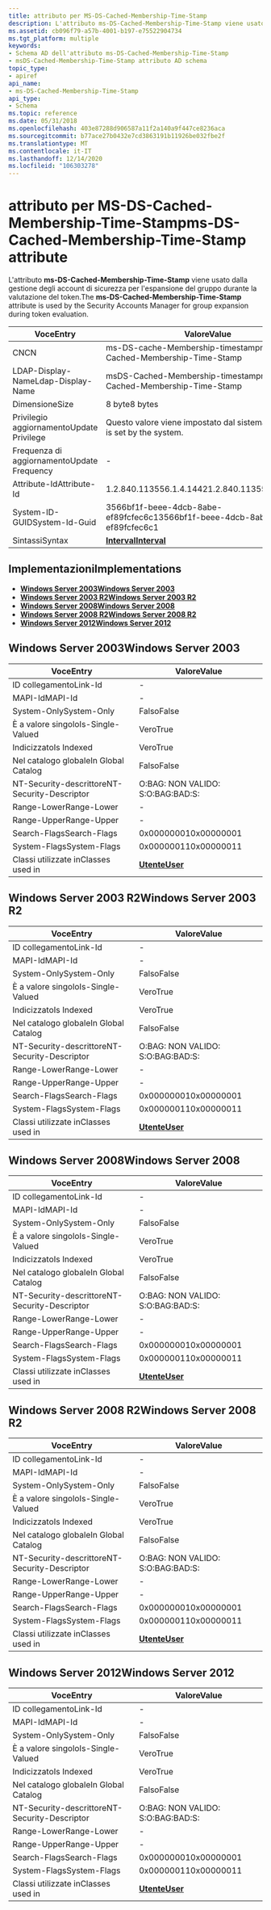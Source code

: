 ```yaml
---
title: attributo per MS-DS-Cached-Membership-Time-Stamp
description: L'attributo ms-DS-Cached-Membership-Time-Stamp viene usato dalla gestione degli account di sicurezza per l'espansione del gruppo durante la valutazione del token.
ms.assetid: cb096f79-a57b-4001-b197-e75522904734
ms.tgt_platform: multiple
keywords:
- Schema AD dell'attributo ms-DS-Cached-Membership-Time-Stamp
- msDS-Cached-Membership-Time-Stamp attributo AD schema
topic_type:
- apiref
api_name:
- ms-DS-Cached-Membership-Time-Stamp
api_type:
- Schema
ms.topic: reference
ms.date: 05/31/2018
ms.openlocfilehash: 403e87288d906587a11f2a140a9f447ce8236aca
ms.sourcegitcommit: b77ace27b0432e7cd3863191b11926be032fbe2f
ms.translationtype: MT
ms.contentlocale: it-IT
ms.lasthandoff: 12/14/2020
ms.locfileid: "106303278"
---
```

# <a name="ms-ds-cached-membership-time-stamp-attribute"></a><span data-ttu-id="6db47-105">attributo per MS-DS-Cached-Membership-Time-Stamp</span><span class="sxs-lookup"><span data-stu-id="6db47-105">ms-DS-Cached-Membership-Time-Stamp attribute</span></span>

<span data-ttu-id="6db47-106">L'attributo **ms-DS-Cached-Membership-Time-Stamp** viene usato dalla gestione degli account di sicurezza per l'espansione del gruppo durante la valutazione del token.</span><span class="sxs-lookup"><span data-stu-id="6db47-106">The **ms-DS-Cached-Membership-Time-Stamp** attribute is used by the Security Accounts Manager for group expansion during token evaluation.</span></span>



| <span data-ttu-id="6db47-107">Voce</span><span class="sxs-lookup"><span data-stu-id="6db47-107">Entry</span></span> | <span data-ttu-id="6db47-108">Valore</span><span class="sxs-lookup"><span data-stu-id="6db47-108">Value</span></span> |
|-------------------|--------------------------------------|
| <span data-ttu-id="6db47-109">CN</span><span class="sxs-lookup"><span data-stu-id="6db47-109">CN</span></span>                | <span data-ttu-id="6db47-110">ms-DS-cache-Membership-timestamp</span><span class="sxs-lookup"><span data-stu-id="6db47-110">ms-DS-Cached-Membership-Time-Stamp</span></span>   |
| <span data-ttu-id="6db47-111">LDAP-Display-Name</span><span class="sxs-lookup"><span data-stu-id="6db47-111">Ldap-Display-Name</span></span> | <span data-ttu-id="6db47-112">msDS-Cached-Membership-timestamp</span><span class="sxs-lookup"><span data-stu-id="6db47-112">msDS-Cached-Membership-Time-Stamp</span></span>    |
| <span data-ttu-id="6db47-113">Dimensione</span><span class="sxs-lookup"><span data-stu-id="6db47-113">Size</span></span>              | <span data-ttu-id="6db47-114">8 byte</span><span class="sxs-lookup"><span data-stu-id="6db47-114">8 bytes</span></span>                              |
| <span data-ttu-id="6db47-115">Privilegio aggiornamento</span><span class="sxs-lookup"><span data-stu-id="6db47-115">Update Privilege</span></span>  | <span data-ttu-id="6db47-116">Questo valore viene impostato dal sistema.</span><span class="sxs-lookup"><span data-stu-id="6db47-116">This value is set by the system.</span></span>     |
| <span data-ttu-id="6db47-117">Frequenza di aggiornamento</span><span class="sxs-lookup"><span data-stu-id="6db47-117">Update Frequency</span></span>  | \-                                   |
| <span data-ttu-id="6db47-118">Attribute-Id</span><span class="sxs-lookup"><span data-stu-id="6db47-118">Attribute-Id</span></span>      | <span data-ttu-id="6db47-119">1.2.840.113556.1.4.1442</span><span class="sxs-lookup"><span data-stu-id="6db47-119">1.2.840.113556.1.4.1442</span></span>              |
| <span data-ttu-id="6db47-120">System-ID-GUID</span><span class="sxs-lookup"><span data-stu-id="6db47-120">System-Id-Guid</span></span>    | <span data-ttu-id="6db47-121">3566bf1f-beee-4dcb-8abe-ef89fcfec6c1</span><span class="sxs-lookup"><span data-stu-id="6db47-121">3566bf1f-beee-4dcb-8abe-ef89fcfec6c1</span></span> |
| <span data-ttu-id="6db47-122">Sintassi</span><span class="sxs-lookup"><span data-stu-id="6db47-122">Syntax</span></span>            | [<span data-ttu-id="6db47-123">**Interval**</span><span class="sxs-lookup"><span data-stu-id="6db47-123">**Interval**</span></span>](s-interval.md)       |



## <a name="implementations"></a><span data-ttu-id="6db47-124">Implementazioni</span><span class="sxs-lookup"><span data-stu-id="6db47-124">Implementations</span></span>

-   [<span data-ttu-id="6db47-125">**Windows Server 2003**</span><span class="sxs-lookup"><span data-stu-id="6db47-125">**Windows Server 2003**</span></span>](#windows-server-2003)
-   [<span data-ttu-id="6db47-126">**Windows Server 2003 R2**</span><span class="sxs-lookup"><span data-stu-id="6db47-126">**Windows Server 2003 R2**</span></span>](#windows-server-2003-r2)
-   [<span data-ttu-id="6db47-127">**Windows Server 2008**</span><span class="sxs-lookup"><span data-stu-id="6db47-127">**Windows Server 2008**</span></span>](#windows-server-2008)
-   [<span data-ttu-id="6db47-128">**Windows Server 2008 R2**</span><span class="sxs-lookup"><span data-stu-id="6db47-128">**Windows Server 2008 R2**</span></span>](#windows-server-2008-r2)
-   [<span data-ttu-id="6db47-129">**Windows Server 2012**</span><span class="sxs-lookup"><span data-stu-id="6db47-129">**Windows Server 2012**</span></span>](#windows-server-2012)

## <a name="windows-server-2003"></a><span data-ttu-id="6db47-130">Windows Server 2003</span><span class="sxs-lookup"><span data-stu-id="6db47-130">Windows Server 2003</span></span>



| <span data-ttu-id="6db47-131">Voce</span><span class="sxs-lookup"><span data-stu-id="6db47-131">Entry</span></span> | <span data-ttu-id="6db47-132">Valore</span><span class="sxs-lookup"><span data-stu-id="6db47-132">Value</span></span> |
|------------------------|-----------------------------------|
| <span data-ttu-id="6db47-133">ID collegamento</span><span class="sxs-lookup"><span data-stu-id="6db47-133">Link-Id</span></span>                | \-                                |
| <span data-ttu-id="6db47-134">MAPI-Id</span><span class="sxs-lookup"><span data-stu-id="6db47-134">MAPI-Id</span></span>                | \-                                |
| <span data-ttu-id="6db47-135">System-Only</span><span class="sxs-lookup"><span data-stu-id="6db47-135">System-Only</span></span>            | <span data-ttu-id="6db47-136">Falso</span><span class="sxs-lookup"><span data-stu-id="6db47-136">False</span></span>                             |
| <span data-ttu-id="6db47-137">È a valore singolo</span><span class="sxs-lookup"><span data-stu-id="6db47-137">Is-Single-Valued</span></span>       | <span data-ttu-id="6db47-138">Vero</span><span class="sxs-lookup"><span data-stu-id="6db47-138">True</span></span>                              |
| <span data-ttu-id="6db47-139">Indicizzato</span><span class="sxs-lookup"><span data-stu-id="6db47-139">Is Indexed</span></span>             | <span data-ttu-id="6db47-140">Vero</span><span class="sxs-lookup"><span data-stu-id="6db47-140">True</span></span>                              |
| <span data-ttu-id="6db47-141">Nel catalogo globale</span><span class="sxs-lookup"><span data-stu-id="6db47-141">In Global Catalog</span></span>      | <span data-ttu-id="6db47-142">Falso</span><span class="sxs-lookup"><span data-stu-id="6db47-142">False</span></span>                             |
| <span data-ttu-id="6db47-143">NT-Security-descrittore</span><span class="sxs-lookup"><span data-stu-id="6db47-143">NT-Security-Descriptor</span></span> | <span data-ttu-id="6db47-144">O:BAG: NON VALIDO: S:</span><span class="sxs-lookup"><span data-stu-id="6db47-144">O:BAG:BAD:S:</span></span>                      |
| <span data-ttu-id="6db47-145">Range-Lower</span><span class="sxs-lookup"><span data-stu-id="6db47-145">Range-Lower</span></span>            | \-                                |
| <span data-ttu-id="6db47-146">Range-Upper</span><span class="sxs-lookup"><span data-stu-id="6db47-146">Range-Upper</span></span>            | \-                                |
| <span data-ttu-id="6db47-147">Search-Flags</span><span class="sxs-lookup"><span data-stu-id="6db47-147">Search-Flags</span></span>           | <span data-ttu-id="6db47-148">0x00000001</span><span class="sxs-lookup"><span data-stu-id="6db47-148">0x00000001</span></span>                        |
| <span data-ttu-id="6db47-149">System-Flags</span><span class="sxs-lookup"><span data-stu-id="6db47-149">System-Flags</span></span>           | <span data-ttu-id="6db47-150">0x00000011</span><span class="sxs-lookup"><span data-stu-id="6db47-150">0x00000011</span></span>                        |
| <span data-ttu-id="6db47-151">Classi utilizzate in</span><span class="sxs-lookup"><span data-stu-id="6db47-151">Classes used in</span></span>        | [<span data-ttu-id="6db47-152">**Utente**</span><span class="sxs-lookup"><span data-stu-id="6db47-152">**User**</span></span>](c-user.md)<br/> |



## <a name="windows-server-2003-r2"></a><span data-ttu-id="6db47-153">Windows Server 2003 R2</span><span class="sxs-lookup"><span data-stu-id="6db47-153">Windows Server 2003 R2</span></span>



| <span data-ttu-id="6db47-154">Voce</span><span class="sxs-lookup"><span data-stu-id="6db47-154">Entry</span></span> | <span data-ttu-id="6db47-155">Valore</span><span class="sxs-lookup"><span data-stu-id="6db47-155">Value</span></span> |
|------------------------|-----------------------------------|
| <span data-ttu-id="6db47-156">ID collegamento</span><span class="sxs-lookup"><span data-stu-id="6db47-156">Link-Id</span></span>                | \-                                |
| <span data-ttu-id="6db47-157">MAPI-Id</span><span class="sxs-lookup"><span data-stu-id="6db47-157">MAPI-Id</span></span>                | \-                                |
| <span data-ttu-id="6db47-158">System-Only</span><span class="sxs-lookup"><span data-stu-id="6db47-158">System-Only</span></span>            | <span data-ttu-id="6db47-159">Falso</span><span class="sxs-lookup"><span data-stu-id="6db47-159">False</span></span>                             |
| <span data-ttu-id="6db47-160">È a valore singolo</span><span class="sxs-lookup"><span data-stu-id="6db47-160">Is-Single-Valued</span></span>       | <span data-ttu-id="6db47-161">Vero</span><span class="sxs-lookup"><span data-stu-id="6db47-161">True</span></span>                              |
| <span data-ttu-id="6db47-162">Indicizzato</span><span class="sxs-lookup"><span data-stu-id="6db47-162">Is Indexed</span></span>             | <span data-ttu-id="6db47-163">Vero</span><span class="sxs-lookup"><span data-stu-id="6db47-163">True</span></span>                              |
| <span data-ttu-id="6db47-164">Nel catalogo globale</span><span class="sxs-lookup"><span data-stu-id="6db47-164">In Global Catalog</span></span>      | <span data-ttu-id="6db47-165">Falso</span><span class="sxs-lookup"><span data-stu-id="6db47-165">False</span></span>                             |
| <span data-ttu-id="6db47-166">NT-Security-descrittore</span><span class="sxs-lookup"><span data-stu-id="6db47-166">NT-Security-Descriptor</span></span> | <span data-ttu-id="6db47-167">O:BAG: NON VALIDO: S:</span><span class="sxs-lookup"><span data-stu-id="6db47-167">O:BAG:BAD:S:</span></span>                      |
| <span data-ttu-id="6db47-168">Range-Lower</span><span class="sxs-lookup"><span data-stu-id="6db47-168">Range-Lower</span></span>            | \-                                |
| <span data-ttu-id="6db47-169">Range-Upper</span><span class="sxs-lookup"><span data-stu-id="6db47-169">Range-Upper</span></span>            | \-                                |
| <span data-ttu-id="6db47-170">Search-Flags</span><span class="sxs-lookup"><span data-stu-id="6db47-170">Search-Flags</span></span>           | <span data-ttu-id="6db47-171">0x00000001</span><span class="sxs-lookup"><span data-stu-id="6db47-171">0x00000001</span></span>                        |
| <span data-ttu-id="6db47-172">System-Flags</span><span class="sxs-lookup"><span data-stu-id="6db47-172">System-Flags</span></span>           | <span data-ttu-id="6db47-173">0x00000011</span><span class="sxs-lookup"><span data-stu-id="6db47-173">0x00000011</span></span>                        |
| <span data-ttu-id="6db47-174">Classi utilizzate in</span><span class="sxs-lookup"><span data-stu-id="6db47-174">Classes used in</span></span>        | [<span data-ttu-id="6db47-175">**Utente**</span><span class="sxs-lookup"><span data-stu-id="6db47-175">**User**</span></span>](c-user.md)<br/> |



## <a name="windows-server-2008"></a><span data-ttu-id="6db47-176">Windows Server 2008</span><span class="sxs-lookup"><span data-stu-id="6db47-176">Windows Server 2008</span></span>



| <span data-ttu-id="6db47-177">Voce</span><span class="sxs-lookup"><span data-stu-id="6db47-177">Entry</span></span> | <span data-ttu-id="6db47-178">Valore</span><span class="sxs-lookup"><span data-stu-id="6db47-178">Value</span></span> |
|------------------------|-----------------------------------|
| <span data-ttu-id="6db47-179">ID collegamento</span><span class="sxs-lookup"><span data-stu-id="6db47-179">Link-Id</span></span>                | \-                                |
| <span data-ttu-id="6db47-180">MAPI-Id</span><span class="sxs-lookup"><span data-stu-id="6db47-180">MAPI-Id</span></span>                | \-                                |
| <span data-ttu-id="6db47-181">System-Only</span><span class="sxs-lookup"><span data-stu-id="6db47-181">System-Only</span></span>            | <span data-ttu-id="6db47-182">Falso</span><span class="sxs-lookup"><span data-stu-id="6db47-182">False</span></span>                             |
| <span data-ttu-id="6db47-183">È a valore singolo</span><span class="sxs-lookup"><span data-stu-id="6db47-183">Is-Single-Valued</span></span>       | <span data-ttu-id="6db47-184">Vero</span><span class="sxs-lookup"><span data-stu-id="6db47-184">True</span></span>                              |
| <span data-ttu-id="6db47-185">Indicizzato</span><span class="sxs-lookup"><span data-stu-id="6db47-185">Is Indexed</span></span>             | <span data-ttu-id="6db47-186">Vero</span><span class="sxs-lookup"><span data-stu-id="6db47-186">True</span></span>                              |
| <span data-ttu-id="6db47-187">Nel catalogo globale</span><span class="sxs-lookup"><span data-stu-id="6db47-187">In Global Catalog</span></span>      | <span data-ttu-id="6db47-188">Falso</span><span class="sxs-lookup"><span data-stu-id="6db47-188">False</span></span>                             |
| <span data-ttu-id="6db47-189">NT-Security-descrittore</span><span class="sxs-lookup"><span data-stu-id="6db47-189">NT-Security-Descriptor</span></span> | <span data-ttu-id="6db47-190">O:BAG: NON VALIDO: S:</span><span class="sxs-lookup"><span data-stu-id="6db47-190">O:BAG:BAD:S:</span></span>                      |
| <span data-ttu-id="6db47-191">Range-Lower</span><span class="sxs-lookup"><span data-stu-id="6db47-191">Range-Lower</span></span>            | \-                                |
| <span data-ttu-id="6db47-192">Range-Upper</span><span class="sxs-lookup"><span data-stu-id="6db47-192">Range-Upper</span></span>            | \-                                |
| <span data-ttu-id="6db47-193">Search-Flags</span><span class="sxs-lookup"><span data-stu-id="6db47-193">Search-Flags</span></span>           | <span data-ttu-id="6db47-194">0x00000001</span><span class="sxs-lookup"><span data-stu-id="6db47-194">0x00000001</span></span>                        |
| <span data-ttu-id="6db47-195">System-Flags</span><span class="sxs-lookup"><span data-stu-id="6db47-195">System-Flags</span></span>           | <span data-ttu-id="6db47-196">0x00000011</span><span class="sxs-lookup"><span data-stu-id="6db47-196">0x00000011</span></span>                        |
| <span data-ttu-id="6db47-197">Classi utilizzate in</span><span class="sxs-lookup"><span data-stu-id="6db47-197">Classes used in</span></span>        | [<span data-ttu-id="6db47-198">**Utente**</span><span class="sxs-lookup"><span data-stu-id="6db47-198">**User**</span></span>](c-user.md)<br/> |



## <a name="windows-server-2008-r2"></a><span data-ttu-id="6db47-199">Windows Server 2008 R2</span><span class="sxs-lookup"><span data-stu-id="6db47-199">Windows Server 2008 R2</span></span>



| <span data-ttu-id="6db47-200">Voce</span><span class="sxs-lookup"><span data-stu-id="6db47-200">Entry</span></span> | <span data-ttu-id="6db47-201">Valore</span><span class="sxs-lookup"><span data-stu-id="6db47-201">Value</span></span> |
|------------------------|-----------------------------------|
| <span data-ttu-id="6db47-202">ID collegamento</span><span class="sxs-lookup"><span data-stu-id="6db47-202">Link-Id</span></span>                | \-                                |
| <span data-ttu-id="6db47-203">MAPI-Id</span><span class="sxs-lookup"><span data-stu-id="6db47-203">MAPI-Id</span></span>                | \-                                |
| <span data-ttu-id="6db47-204">System-Only</span><span class="sxs-lookup"><span data-stu-id="6db47-204">System-Only</span></span>            | <span data-ttu-id="6db47-205">Falso</span><span class="sxs-lookup"><span data-stu-id="6db47-205">False</span></span>                             |
| <span data-ttu-id="6db47-206">È a valore singolo</span><span class="sxs-lookup"><span data-stu-id="6db47-206">Is-Single-Valued</span></span>       | <span data-ttu-id="6db47-207">Vero</span><span class="sxs-lookup"><span data-stu-id="6db47-207">True</span></span>                              |
| <span data-ttu-id="6db47-208">Indicizzato</span><span class="sxs-lookup"><span data-stu-id="6db47-208">Is Indexed</span></span>             | <span data-ttu-id="6db47-209">Vero</span><span class="sxs-lookup"><span data-stu-id="6db47-209">True</span></span>                              |
| <span data-ttu-id="6db47-210">Nel catalogo globale</span><span class="sxs-lookup"><span data-stu-id="6db47-210">In Global Catalog</span></span>      | <span data-ttu-id="6db47-211">Falso</span><span class="sxs-lookup"><span data-stu-id="6db47-211">False</span></span>                             |
| <span data-ttu-id="6db47-212">NT-Security-descrittore</span><span class="sxs-lookup"><span data-stu-id="6db47-212">NT-Security-Descriptor</span></span> | <span data-ttu-id="6db47-213">O:BAG: NON VALIDO: S:</span><span class="sxs-lookup"><span data-stu-id="6db47-213">O:BAG:BAD:S:</span></span>                      |
| <span data-ttu-id="6db47-214">Range-Lower</span><span class="sxs-lookup"><span data-stu-id="6db47-214">Range-Lower</span></span>            | \-                                |
| <span data-ttu-id="6db47-215">Range-Upper</span><span class="sxs-lookup"><span data-stu-id="6db47-215">Range-Upper</span></span>            | \-                                |
| <span data-ttu-id="6db47-216">Search-Flags</span><span class="sxs-lookup"><span data-stu-id="6db47-216">Search-Flags</span></span>           | <span data-ttu-id="6db47-217">0x00000001</span><span class="sxs-lookup"><span data-stu-id="6db47-217">0x00000001</span></span>                        |
| <span data-ttu-id="6db47-218">System-Flags</span><span class="sxs-lookup"><span data-stu-id="6db47-218">System-Flags</span></span>           | <span data-ttu-id="6db47-219">0x00000011</span><span class="sxs-lookup"><span data-stu-id="6db47-219">0x00000011</span></span>                        |
| <span data-ttu-id="6db47-220">Classi utilizzate in</span><span class="sxs-lookup"><span data-stu-id="6db47-220">Classes used in</span></span>        | [<span data-ttu-id="6db47-221">**Utente**</span><span class="sxs-lookup"><span data-stu-id="6db47-221">**User**</span></span>](c-user.md)<br/> |



## <a name="windows-server-2012"></a><span data-ttu-id="6db47-222">Windows Server 2012</span><span class="sxs-lookup"><span data-stu-id="6db47-222">Windows Server 2012</span></span>



| <span data-ttu-id="6db47-223">Voce</span><span class="sxs-lookup"><span data-stu-id="6db47-223">Entry</span></span> | <span data-ttu-id="6db47-224">Valore</span><span class="sxs-lookup"><span data-stu-id="6db47-224">Value</span></span> |
|------------------------|-----------------------------------|
| <span data-ttu-id="6db47-225">ID collegamento</span><span class="sxs-lookup"><span data-stu-id="6db47-225">Link-Id</span></span>                | \-                                |
| <span data-ttu-id="6db47-226">MAPI-Id</span><span class="sxs-lookup"><span data-stu-id="6db47-226">MAPI-Id</span></span>                | \-                                |
| <span data-ttu-id="6db47-227">System-Only</span><span class="sxs-lookup"><span data-stu-id="6db47-227">System-Only</span></span>            | <span data-ttu-id="6db47-228">Falso</span><span class="sxs-lookup"><span data-stu-id="6db47-228">False</span></span>                             |
| <span data-ttu-id="6db47-229">È a valore singolo</span><span class="sxs-lookup"><span data-stu-id="6db47-229">Is-Single-Valued</span></span>       | <span data-ttu-id="6db47-230">Vero</span><span class="sxs-lookup"><span data-stu-id="6db47-230">True</span></span>                              |
| <span data-ttu-id="6db47-231">Indicizzato</span><span class="sxs-lookup"><span data-stu-id="6db47-231">Is Indexed</span></span>             | <span data-ttu-id="6db47-232">Vero</span><span class="sxs-lookup"><span data-stu-id="6db47-232">True</span></span>                              |
| <span data-ttu-id="6db47-233">Nel catalogo globale</span><span class="sxs-lookup"><span data-stu-id="6db47-233">In Global Catalog</span></span>      | <span data-ttu-id="6db47-234">Falso</span><span class="sxs-lookup"><span data-stu-id="6db47-234">False</span></span>                             |
| <span data-ttu-id="6db47-235">NT-Security-descrittore</span><span class="sxs-lookup"><span data-stu-id="6db47-235">NT-Security-Descriptor</span></span> | <span data-ttu-id="6db47-236">O:BAG: NON VALIDO: S:</span><span class="sxs-lookup"><span data-stu-id="6db47-236">O:BAG:BAD:S:</span></span>                      |
| <span data-ttu-id="6db47-237">Range-Lower</span><span class="sxs-lookup"><span data-stu-id="6db47-237">Range-Lower</span></span>            | \-                                |
| <span data-ttu-id="6db47-238">Range-Upper</span><span class="sxs-lookup"><span data-stu-id="6db47-238">Range-Upper</span></span>            | \-                                |
| <span data-ttu-id="6db47-239">Search-Flags</span><span class="sxs-lookup"><span data-stu-id="6db47-239">Search-Flags</span></span>           | <span data-ttu-id="6db47-240">0x00000001</span><span class="sxs-lookup"><span data-stu-id="6db47-240">0x00000001</span></span>                        |
| <span data-ttu-id="6db47-241">System-Flags</span><span class="sxs-lookup"><span data-stu-id="6db47-241">System-Flags</span></span>           | <span data-ttu-id="6db47-242">0x00000011</span><span class="sxs-lookup"><span data-stu-id="6db47-242">0x00000011</span></span>                        |
| <span data-ttu-id="6db47-243">Classi utilizzate in</span><span class="sxs-lookup"><span data-stu-id="6db47-243">Classes used in</span></span>        | [<span data-ttu-id="6db47-244">**Utente**</span><span class="sxs-lookup"><span data-stu-id="6db47-244">**User**</span></span>](c-user.md)<br/> |



 

 





